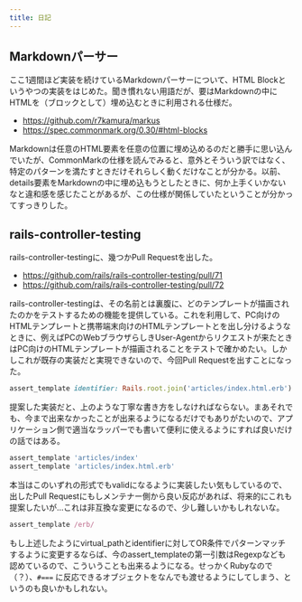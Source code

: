 ```yaml
---
title: 日記
---
```


## Markdownパーサー

ここ1週間ほど実装を続けているMarkdownパーサーについて、HTML Blockというやつの実装をはじめた。聞き慣れない用語だが、要はMarkdownの中にHTMLを（ブロックとして）埋め込むときに利用される仕様だ。

- <https://github.com/r7kamura/markus>
- <https://spec.commonmark.org/0.30/#html-blocks>

Markdownは任意のHTML要素を任意の位置に埋め込めるのだと勝手に思い込んでいたが、CommonMarkの仕様を読んでみると、意外とそういう訳ではなく、特定のパターンを満たすときだけそれらしく動くだけなことが分かる。以前、details要素をMarkdownの中に埋め込もうとしたときに、何か上手くいかないなと違和感を感じたことがあるが、この仕様が関係していたということが分かってすっきりした。

## rails-controller-testing

rails-controller-testingに、幾つかPull Requestを出した。

- <https://github.com/rails/rails-controller-testing/pull/71>
- <https://github.com/rails/rails-controller-testing/pull/72>

rails-controller-testingは、その名前とは裏腹に、どのテンプレートが描画されたのかをテストするための機能を提供している。これを利用して、PC向けのHTMLテンプレートと携帯端末向けのHTMLテンプレートとを出し分けるようなときに、例えばPCのWebブラウザらしきUser-Agentからリクエストが来たときはPC向けのHTMLテンプレートが描画されることをテストで確かめたい。しかしこれが既存の実装だと実現できないので、今回Pull Requestを出すことになった。

```ruby
assert_template identifier: Rails.root.join('articles/index.html.erb').to_s
```

提案した実装だと、上のような丁寧な書き方をしなければならない。まあそれでも、今まで出来なかったことが出来るようになるだけでもありがたいので、アプリケーション側で適当なラッパーでも書いて便利に使えるようにすれば良いだけの話ではある。

```ruby
assert_template 'articles/index'
assert_template 'articles/index.html.erb'
```

本当はこのいずれの形式でもvalidになるように実装したい気もしているので、出したPull Requestにもしメンテナー側から良い反応があれば、将来的にこれも提案したいが…これは非互換な変更になるので、少し難しいかもしれないな。

```ruby
assert_template /erb/
```

もし上述したようにvirtual_pathとidentifierに対してOR条件でパターンマッチするように変更するならば、今のassert_templateの第一引数はRegexpなども認めているので、こういうことも出来るようになる。せっかくRubyなので（？）、`#===` に反応できるオブジェクトをなんでも渡せるようにしてしまう、というのも良いかもしれない。
